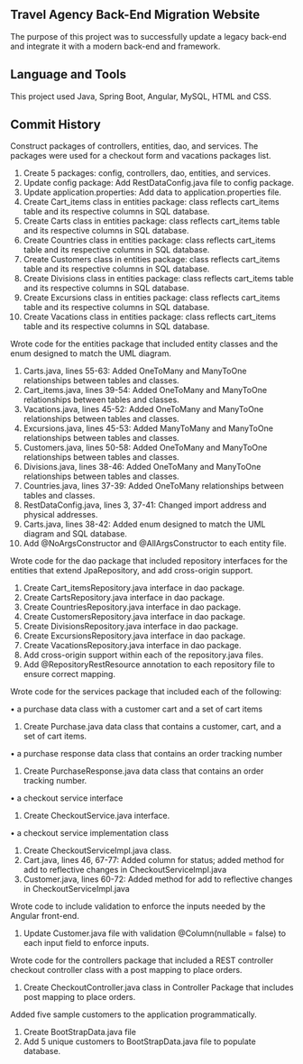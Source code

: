 ## Travel Agency Back-End Migration Website
The purpose of this project was to successfully update a legacy back-end and integrate it with a modern back-end and framework.


## Language and Tools
This project used Java, Spring Boot, Angular, MySQL, HTML and CSS.

## Commit History

Construct packages of controllers, entities, dao, and services. 
The packages were used for a checkout form and vacations packages list.

1) Create 5 packages: config, controllers, dao, entities, and services.
2) Update config package: Add RestDataConfig.java file to config package.
3) Update application.properties: Add data to application.properties file.
4) Create Cart_items class in entities package: class reflects cart_items table and its respective columns in SQL database.
5) Create Carts class in entities package: class reflects cart_items table and its respective columns in SQL database.
6) Create Countries class in entities package: class reflects cart_items table and its respective columns in SQL database.
7) Create Customers class in entities package: class reflects cart_items table and its respective columns in SQL database.
8) Create Divisions class in entities package: class reflects cart_items table and its respective columns in SQL database.
9) Create Excursions class in entities package: class reflects cart_items table and its respective columns in SQL database.
10) Create Vacations class in entities package: class reflects cart_items table and its respective columns in SQL database.

Wrote code for the entities package that included entity classes and the enum designed to match the UML diagram.

1) Carts.java, lines 55-63: Added OneToMany and ManyToOne relationships between tables and classes.
2) Cart_items.java, lines 39-54: Added OneToMany and ManyToOne relationships between tables and classes.
3) Vacations.java, lines 45-52: Added OneToMany and ManyToOne relationships between tables and classes.
4) Excursions.java, lines 45-53: Added ManyToMany and ManyToOne relationships between tables and classes.
5) Customers.java, lines 50-58: Added OneToMany and ManyToOne relationships between tables and classes.
6) Divisions.java, lines 38-46: Added OneToMany and ManyToOne relationships between tables and classes.
7) Countries.java, lines 37-39: Added OneToMany relationships between tables and classes.
8) RestDataConfig.java, lines 3, 37-41: Changed import address and physical addresses.
9) Carts.java, lines 38-42: Added enum designed to match the UML diagram and SQL database.
10) Add @NoArgsConstructor and @AllArgsConstructor to each entity file.

Wrote code for the dao package that included repository interfaces for the entities that extend JpaRepository, and add cross-origin support.
1) Create Cart_itemsRepository.java interface in dao package.
2) Create CartsRepository.java interface in dao package.
3) Create CountriesRepository.java interface in dao package.
4) Create CustomersRepository.java interface in dao package.
5) Create DivisionsRepository.java interface in dao package.
6) Create ExcursionsRepository.java interface in dao package.
7) Create VacationsRepository.java interface in dao package.
8) Add cross-origin support within each of the repository.java files.
9) Add @RepositoryRestResource annotation to each repository file to ensure correct mapping.

Wrote code for the services package that included each of the following:

•   a purchase data class with a customer cart and a set of cart items
1) Create Purchase.java data class that contains a customer, cart, and a set of cart items.

•   a purchase response data class that contains an order tracking number
1) Create PurchaseResponse.java data class that contains an order tracking number.

•   a checkout service interface
1) Create CheckoutService.java interface.

•   a checkout service implementation class
1) Create CheckoutServiceImpl.java class.
2) Cart.java, lines 46, 67-77: Added column for status; added method for add to reflective changes in CheckoutServiceImpl.java
3) Customer.java, lines 60-72: Added method for add to reflective changes in CheckoutServiceImpl.java

Wrote code to include validation to enforce the inputs needed by the Angular front-end.
1) Update Customer.java file with validation @Column(nullable = false) to each input field to enforce inputs.

Wrote code for the controllers package that included a REST controller checkout controller class with a post mapping to place orders.

1) Create CheckoutController.java class in Controller Package that includes post mapping to place orders.

Added five sample customers to the application programmatically.
1) Create BootStrapData.java file
2) Add 5 unique customers to BootStrapData.java file to populate database.

